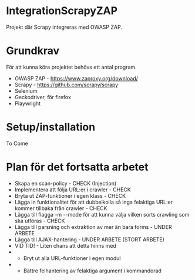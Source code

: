 # IntegrationScrapyZAP
Projekt där Scrapy integreras med OWASP ZAP.

# Grundkrav
För att kunna köra projektet behövs ett antal program.

* OWASP ZAP - https://www.zaproxy.org/download/
* Scrapy - https://github.com/scrapy/scrapy
* Selenium
* Geckodriver, för firefox
* Playwright

# Setup/installation
To Come

# Plan för det fortsatta arbetet
* Skapa en scan-policy - CHECK (Injection)
* Implementera att följa URL:er i crawler - CHECK
* Bryta ut ZAP-funktioner i egen klass - CHECK
* Lägga in funktionalitet för att dubbelkolla så inga felaktiga URL:er kommer tillbaka från crawler - CHECK
* Lägga till flagga -m --mode för att kunna välja vilken sorts crawling som ska utföras - CHECK
* Lägga till parsning och extraktion av mer än bara forms - UNDER ARBETE
* Lägga till AJAX-hantering - UNDER ARBETE (STORT ARBETE)
* VID TID! - Liten chans att detta hinns med
* - Bryt ut alla URL-funktioner i egen modul
* - Bättre felhantering av felaktiga argument i kommandorad